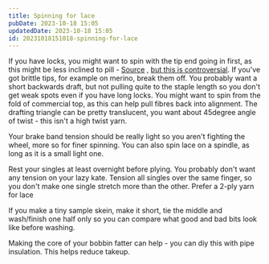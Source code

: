 ```yaml
---
title: Spinning for lace
pubDate: 2023-10-18 15:05
updatedDate: 2023-10-18 15:05
id: 20231018151018-spinning-for-lace
---
```

If  you have locks, you might want to spin with the tip end going in first, as this might be less inclined to pill - [Source](https://margaretstove.nz/) , [but this is controversial](https://spinoffmagazine.com/which-end-first-spinning-from-the-lock/). If you've got brittle tips, for example on merino, break them off. You probably want a short backwards draft, but not pulling quite to the staple length so you don't get weak spots even if you have long locks. You might want to spin from the fold of commercial top, as this can help pull fibres back into alignment. The drafting triangle can be pretty translucent, you want about 45degree angle of twist - this isn't a high twist yarn. 

Your brake band tension should be really light so you aren't fighting the wheel, more so for finer spinning. You can also spin lace on a spindle, as long as it is a small light one.

Rest your singles at least overnight before plying. You probably don't want any tension on your lazy kate. Tension all singles over the same finger, so you don't make one single stretch more than the other. Prefer a 2-ply yarn for lace

If you make a tiny sample skein, make it short, tie the middle and wash/finish one half only so you can compare what good and bad bits look like before washing.

Making the core of your bobbin fatter can help - you can diy this with pipe insulation. This helps reduce takeup.